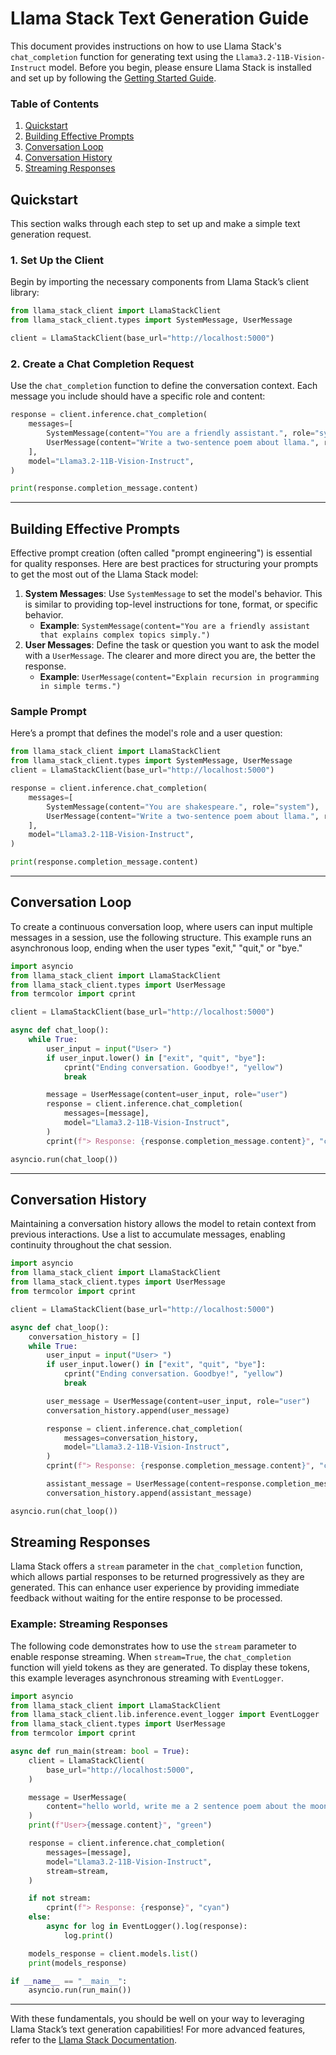 
# Llama Stack Text Generation Guide

This document provides instructions on how to use Llama Stack's `chat_completion` function for generating text using the `Llama3.2-11B-Vision-Instruct` model. Before you begin, please ensure Llama Stack is installed and set up by following the [Getting Started Guide](https://llama-stack-docs.com/getting-started). 

### Table of Contents
1. [Quickstart](#quickstart)
2. [Building Effective Prompts](#building-effective-prompts)
3. [Conversation Loop](#conversation-loop)
4. [Conversation History](#conversation-history)
5. [Streaming Responses](#streaming-responses)


## Quickstart

This section walks through each step to set up and make a simple text generation request.

### 1. Set Up the Client

Begin by importing the necessary components from Llama Stack’s client library:

```python
from llama_stack_client import LlamaStackClient
from llama_stack_client.types import SystemMessage, UserMessage

client = LlamaStackClient(base_url="http://localhost:5000")
```

### 2. Create a Chat Completion Request

Use the `chat_completion` function to define the conversation context. Each message you include should have a specific role and content:

```python
response = client.inference.chat_completion(
    messages=[
        SystemMessage(content="You are a friendly assistant.", role="system"),
        UserMessage(content="Write a two-sentence poem about llama.", role="user")
    ],
    model="Llama3.2-11B-Vision-Instruct",
)

print(response.completion_message.content)
```

---

## Building Effective Prompts

Effective prompt creation (often called "prompt engineering") is essential for quality responses. Here are best practices for structuring your prompts to get the most out of the Llama Stack model:

1. **System Messages**: Use `SystemMessage` to set the model's behavior. This is similar to providing top-level instructions for tone, format, or specific behavior.
   - **Example**: `SystemMessage(content="You are a friendly assistant that explains complex topics simply.")`
2. **User Messages**: Define the task or question you want to ask the model with a `UserMessage`. The clearer and more direct you are, the better the response.
   - **Example**: `UserMessage(content="Explain recursion in programming in simple terms.")`

### Sample Prompt

Here’s a prompt that defines the model's role and a user question:

```python
from llama_stack_client import LlamaStackClient
from llama_stack_client.types import SystemMessage, UserMessage
client = LlamaStackClient(base_url="http://localhost:5000")

response = client.inference.chat_completion(
    messages=[
        SystemMessage(content="You are shakespeare.", role="system"),
        UserMessage(content="Write a two-sentence poem about llama.", role="user")
    ],
    model="Llama3.2-11B-Vision-Instruct",
)

print(response.completion_message.content)
```

---


## Conversation Loop

To create a continuous conversation loop, where users can input multiple messages in a session, use the following structure. This example runs an asynchronous loop, ending when the user types "exit," "quit," or "bye."

```python
import asyncio
from llama_stack_client import LlamaStackClient
from llama_stack_client.types import UserMessage
from termcolor import cprint

client = LlamaStackClient(base_url="http://localhost:5000")

async def chat_loop():
    while True:
        user_input = input("User> ")
        if user_input.lower() in ["exit", "quit", "bye"]:
            cprint("Ending conversation. Goodbye!", "yellow")
            break

        message = UserMessage(content=user_input, role="user")
        response = client.inference.chat_completion(
            messages=[message],
            model="Llama3.2-11B-Vision-Instruct",
        )
        cprint(f"> Response: {response.completion_message.content}", "cyan")

asyncio.run(chat_loop())
```

---

## Conversation History

Maintaining a conversation history allows the model to retain context from previous interactions. Use a list to accumulate messages, enabling continuity throughout the chat session.

```python
import asyncio
from llama_stack_client import LlamaStackClient
from llama_stack_client.types import UserMessage
from termcolor import cprint

client = LlamaStackClient(base_url="http://localhost:5000")

async def chat_loop():
    conversation_history = []
    while True:
        user_input = input("User> ")
        if user_input.lower() in ["exit", "quit", "bye"]:
            cprint("Ending conversation. Goodbye!", "yellow")
            break

        user_message = UserMessage(content=user_input, role="user")
        conversation_history.append(user_message)

        response = client.inference.chat_completion(
            messages=conversation_history,
            model="Llama3.2-11B-Vision-Instruct",
        )
        cprint(f"> Response: {response.completion_message.content}", "cyan")

        assistant_message = UserMessage(content=response.completion_message.content, role="user")
        conversation_history.append(assistant_message)

asyncio.run(chat_loop())
```

## Streaming Responses

Llama Stack offers a `stream` parameter in the `chat_completion` function, which allows partial responses to be returned progressively as they are generated. This can enhance user experience by providing immediate feedback without waiting for the entire response to be processed.

### Example: Streaming Responses

The following code demonstrates how to use the `stream` parameter to enable response streaming. When `stream=True`, the `chat_completion` function will yield tokens as they are generated. To display these tokens, this example leverages asynchronous streaming with `EventLogger`.

```python
import asyncio
from llama_stack_client import LlamaStackClient
from llama_stack_client.lib.inference.event_logger import EventLogger
from llama_stack_client.types import UserMessage
from termcolor import cprint

async def run_main(stream: bool = True):
    client = LlamaStackClient(
        base_url="http://localhost:5000",
    )

    message = UserMessage(
        content="hello world, write me a 2 sentence poem about the moon", role="user"
    )
    print(f"User>{message.content}", "green")

    response = client.inference.chat_completion(
        messages=[message],
        model="Llama3.2-11B-Vision-Instruct",
        stream=stream,
    )

    if not stream:
        cprint(f"> Response: {response}", "cyan")
    else:
        async for log in EventLogger().log(response):
            log.print()

    models_response = client.models.list()
    print(models_response)

if __name__ == "__main__":
    asyncio.run(run_main())
```


---

With these fundamentals, you should be well on your way to leveraging Llama Stack’s text generation capabilities! For more advanced features, refer to the [Llama Stack Documentation](https://llama-stack-docs.com).
